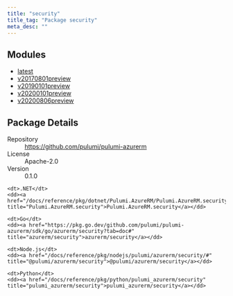 ```yaml
---
title: "security"
title_tag: "Package security"
meta_desc: ""
---
```


<!-- WARNING: this file was generated by Pulumi Docs Generator. -->
<!-- Do not edit by hand unless you're certain you know what you are doing! -->



<h2 id="modules">Modules</h2>
<ul class="api">
    <li><a href="latest/" title="latest"><span class="symbol module"></span>latest</a></li>
    <li><a href="v20170801preview/" title="v20170801preview"><span class="symbol module"></span>v20170801preview</a></li>
    <li><a href="v20190101preview/" title="v20190101preview"><span class="symbol module"></span>v20190101preview</a></li>
    <li><a href="v20200101preview/" title="v20200101preview"><span class="symbol module"></span>v20200101preview</a></li>
    <li><a href="v20200806preview/" title="v20200806preview"><span class="symbol module"></span>v20200806preview</a></li>
</ul>

<h2 id="package-details">Package Details</h2>
<dl class="package-details">
	<dt>Repository</dt>
	<dd><a href="https://github.com/pulumi/pulumi-azurerm">https://github.com/pulumi/pulumi-azurerm</a></dd>
	<dt>License</dt>
	<dd>Apache-2.0</dd>
	<dt>Version</dt>
	<dd>0.1.0</dd>
</dl>



<dl class="tabular">

    <dt>.NET</dt>
    <dd><a href="/docs/reference/pkg/dotnet/Pulumi.AzureRM/Pulumi.AzureRM.security.html" title="Pulumi.AzureRM.security">Pulumi.AzureRM.security</a></dd>

    <dt>Go</dt>
    <dd><a href="https://pkg.go.dev/github.com/pulumi/pulumi-azurerm/sdk/go/azurerm/security?tab=doc#" title="azurerm/security">azurerm/security</a></dd>

    <dt>Node.js</dt>
    <dd><a href="/docs/reference/pkg/nodejs/pulumi/azurerm/security/#" title="@pulumi/azurerm/security">@pulumi/azurerm/security</a></dd>

    <dt>Python</dt>
    <dd><a href="/docs/reference/pkg/python/pulumi_azurerm/security" title="pulumi_azurerm/security">pulumi_azurerm/security</a></dd>

</dl>

